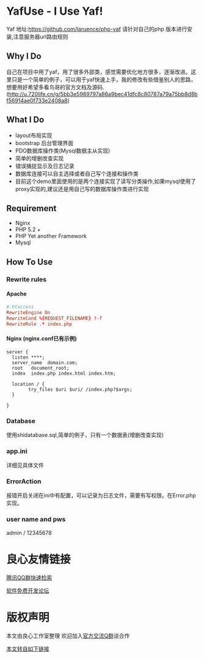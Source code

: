 # YafUse - I Use Yaf!
Yaf 地址:https://github.com/laruence/php-yaf 请针对自己的php 版本进行安装,注意服务器url路由规则

## Why I Do
自己在项目中用了yaf，用了很多外部类，感觉需要优化地方很多，逐渐改进。这里只是一个简单的例子，可以用于yaf快速上手，我的修改有些借鉴别人的思路，想要用好希望多看鸟哥的官方文档及源码.(http://u.720life.cn/g/5bb3e5989797a86a9bec41dfc8c80787a79a75bb8d8bf56914ae0f733e2408a8)

## What I Do
- layout布局实现
- bootstrap 后台管理界面
- PDO数据库操作类(Mysql数据主从实现)
- 简单的增删改查实现
- 错误捕捉显示及日志记录
- 数据库连接可以自主选择或者自己写个连接和操作类
- 目前这个demo里面使用的是两个连接实现了读写分类操作,如果mysql使用了proxy实现的,建议还是用自己写的数据库操作类进行实现

## Requirement
- Nginx
- PHP 5.2 +
- PHP Yet another Framework
- Mysql

## How To Use

### Rewrite rules

#### Apache

```conf
#.htaccess
RewriteEngine On
RewriteCond %{REQUEST_FILENAME} !-f
RewriteRule .* index.php
```

#### Nginx (nginx.conf已有示例)

```
server {
  listen ****;
  server_name  domain.com;
  root   document_root;
  index  index.php index.html index.htm;
 
  location / {
		try_files $uri $uri/ /index.php?$args;
  }

}
```
### Database
使用shidatabase.sql,简单的例子，只有一个数据表(增删改查实现)

### app.ini
详细见具体文件

### ErrorAction
报错开启关闭在ini中有配置，可以记录为日志文件，需要有写权限。在Error.php实现。

### user name and pws
admin / 12345678



 # 良心友情链接

[腾讯QQ群快速检索](http://u.720life.cn/s/8cf73f7c)

[软件免费开发论坛](http://u.720life.cn/s/bbb01dc0)

# 版权声明 

本文由良心工作室整理 欢迎加入[官方交流Q群](https://u.720life.cn/s/f2316816)谈合作

[本文转自如下链接](http://u.720life.cn/g/2e71d0f0a5c601172267ba20d3a43c6e8770c4884fa18935a7212900b6e91b5ae27eaee3ba4eab8e5757f48aa7c82d37440695785d42e21ef036406aa48007f2)
